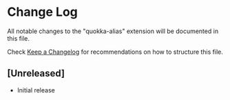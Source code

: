 # Change Log

All notable changes to the "quokka-alias" extension will be documented in this file.

Check [Keep a Changelog](http://keepachangelog.com/) for recommendations on how to structure this file.

## [Unreleased]

- Initial release